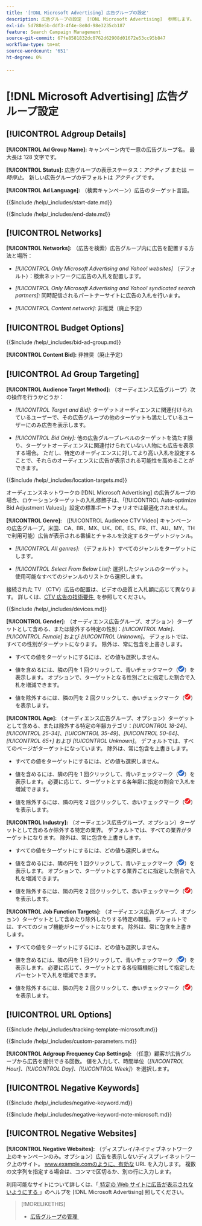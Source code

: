 ```yaml
---
title: '[!DNL Microsoft Advertising] 広告グループの設定'
description: 広告グループの設定  [!DNL Microsoft Advertising]  参照します。
exl-id: 5d788e5b-ddf3-4f4e-8e8d-98e3235cb187
feature: Search Campaign Management
source-git-commit: 67fe8581832dc0762d62908d01672e53cc95b847
workflow-type: tm+mt
source-wordcount: '651'
ht-degree: 0%

---
```


# [!DNL Microsoft Advertising] 広告グループ設定

## [!UICONTROL Adgroup Details]

**[!UICONTROL Ad Group Name]:** キャンペーン内で一意の広告グループ名。 最大長は 128 文字です。

**[!UICONTROL Status]:** 広告グループの表示ステータス：*アクティブ* または *一時停止*。 新しい広告グループのデフォルトは *アクティブ* です。

**[!UICONTROL Ad Language]:** （検索キャンペーン）広告のターゲット言語。

<!-- **[!UICONTROL Start Date]:** -->

{{$include /help/_includes/start-date.md}}

<!-- **[!UICONTROL End Date]:** -->

{{$include /help/_includes/end-date.md}}

## [!UICONTROL Networks]

**[!UICONTROL Networks]:** （広告を検索）広告グループ内に広告を配置する方法と場所：

* *[!UICONTROL Only Microsoft Advertising and Yahoo! websites]* （デフォルト）：検索ネットワークに広告の入札を配置します。

* *[!UICONTROL Only Microsoft Advertising and Yahoo! syndicated search partners]:* 同時配信されるパートナーサイトに広告の入札を行います。

* *[!UICONTROL Content network]:* 非推奨（廃止予定）

## [!UICONTROL Budget Options]

<!-- **[!UICONTROL Bid]:** -->

{{$include /help/_includes/bid-ad-group.md}}

**[!UICONTROL Content Bid]:** 非推奨（廃止予定）

## [!UICONTROL Ad Group Targeting]

**[!UICONTROL Audience Target Method]:** （オーディエンス広告グループ）次の操作を行うかどうか：

* *[!UICONTROL Target and Bid]:* ターゲットオーディエンスに関連付けられているユーザーで、その広告グループの他のターゲットも満たしているユーザーにのみ広告を表示します。

* *[!UICONTROL Bid Only]:* 他の広告グループレベルのターゲットを満たす限り、ターゲットオーディエンスに関連付けられていない人物にも広告を表示する場合。 ただし、特定のオーディエンスに対してより高い入札を設定することで、それらのオーディエンスに広告が表示される可能性を高めることができます。

<!-- **[!UICONTROL Location Target]:** -->

{{$include /help/_includes/location-targets.md}}

オーディエンスネットワークの [!DNL Microsoft Advertising] の広告グループの場合、ロケーションターゲットの入札修飾子は、「[!UICONTROL Auto-optimize Bid Adjustment Values]」設定の標準ポートフォリオでは最適化されません。

**[!UICONTROL Genre]:** （[!UICONTROL Audience CTV Video] キャンペーンの広告グループ。米国、CA、BR、MX、UK、DE、ES、FR、IT、AU、MY、TH<!-- Should that go in the campaign sub-type description instead, or is this applicable for this feature only? --> で利用可能）広告が表示される番組とチャネルを決定するターゲットジャンル。

* *[!UICONTROL All genres]:* （デフォルト）すべてのジャンルをターゲットにします。

* *[!UICONTROL Select From Below List]:* 選択したジャンルのターゲット。 使用可能なすべてのジャンルのリストから選択します。

接続された TV （CTV）広告の配置は、ビデオの品質と入札額に応じて異なります。 詳しくは、[CTV 広告の技術要件 &#x200B;](https://help.ads.microsoft.com/#apex/ads/en/60102/0/#TechnicalRequirements) を参照してください。

<!-- **[!UICONTROL Devices]:** -->

{{$include /help/_includes/devices.md}}

**[!UICONTROL Gender]:** （オーディエンス広告グループ、オプション）ターゲットとして含める、または除外する特定の性別：*[!UICONTROL Male]*、*[!UICONTROL Female]* および *[!UICONTROL Unknown]*。 デフォルトでは、すべての性別がターゲットになります。 除外は、常に包含を上書きします。

* すべての値をターゲットにするには、どの値も選択しません。

* 値を含めるには、隣の円を 1 回クリックして、青いチェックマーク（![&#x200B; 含める &#x200B;](/help/search-social-commerce/assets/include.png " 含める ")）を表示します。 オプションで、ターゲットとなる性別ごとに指定した割合で入札を増減できます。

* 値を除外するには、隣の円を 2 回クリックして、赤いチェックマーク（![&#x200B; 除外 &#x200B;](/help/search-social-commerce/assets/exclude.png " 除外 ")）を表示します。

**[!UICONTROL Age]:** （オーディエンス広告グループ、オプション）ターゲットとして含める、または除外する特定の年齢カテゴリ：*[!UICONTROL 18-24]*、*[!UICONTROL 25-34]*、*[!UICONTROL 35-49]*、*[!UICONTROL 50-64]*、*[!UICONTROL 65+]* および *[!UICONTROL Unknown]*。 デフォルトでは、すべてのページがターゲットになっています。 除外は、常に包含を上書きします。

* すべての値をターゲットにするには、どの値も選択しません。

* 値を含めるには、隣の円を 1 回クリックして、青いチェックマーク（![&#x200B; 含める &#x200B;](/help/search-social-commerce/assets/include.png " 含める ")）を表示します。 必要に応じて、ターゲットとする各年齢に指定の割合で入札を増減できます。

* 値を除外するには、隣の円を 2 回クリックして、赤いチェックマーク（![&#x200B; 除外 &#x200B;](/help/search-social-commerce/assets/exclude.png " 除外 ")）を表示します。

**[!UICONTROL Industry]:** （オーディエンス広告グループ、オプション）ターゲットとして含めるか除外する特定の業界。 デフォルトでは、すべての業界がターゲットになります。 除外は、常に包含を上書きします。

* すべての値をターゲットにするには、どの値も選択しません。

* 値を含めるには、隣の円を 1 回クリックして、青いチェックマーク（![&#x200B; 含める &#x200B;](/help/search-social-commerce/assets/include.png " 含める ")）を表示します。 オプションで、ターゲットとする業界ごとに指定した割合で入札を増減できます。

* 値を除外するには、隣の円を 2 回クリックして、赤いチェックマーク（![&#x200B; 除外 &#x200B;](/help/search-social-commerce/assets/exclude.png " 除外 ")）を表示します。

**[!UICONTROL Job Function Targets]:** （オーディエンス広告グループ、オプション）ターゲットとして含めたり除外したりする特定の職種。 デフォルトでは、すべてのジョブ機能がターゲットになります。 除外は、常に包含を上書きします。

* すべての値をターゲットにするには、どの値も選択しません。

* 値を含めるには、隣の円を 1 回クリックして、青いチェックマーク（![&#x200B; 含める &#x200B;](/help/search-social-commerce/assets/include.png " 含める ")）を表示します。 必要に応じて、ターゲットとする各役職機能に対して指定したパーセントで入札を増減できます。

* 値を除外するには、隣の円を 2 回クリックして、赤いチェックマーク（![&#x200B; 除外 &#x200B;](/help/search-social-commerce/assets/exclude.png " 除外 ")）を表示します。

## [!UICONTROL URL Options]

<!-- **[!UICONTROL Tracking Template]:** -->

{{$include /help/_includes/tracking-template-microsoft.md}}

<!-- **[!UICONTROL Custom Parameters]:** -->

{{$include /help/_includes/custom-parameters.md}}

**[!UICONTROL Adgroup Frequency Cap Settings]:** （任意）顧客が広告グループから広告を提供できる回数。 値を入力して、時間単位（*[!UICONTROL Hour]*、*[!UICONTROL Day]*、*[!UICONTROL Week]*）を選択します。

## [!UICONTROL Negative Keywords]

<!-- **[!UICONTROL Negative Keywords]:** -->

{{$include /help/_includes/negative-keyword.md}}

<!-- Note for **[!UICONTROL Negative Keywords]:** -->

{{$include /help/_includes/negative-keyword-note-microsoft.md}}

## [!UICONTROL Negative Websites]

**[!UICONTROL Negative Websites]:** （ディスプレイ/ネイティブネットワーク上のキャンペーンのみ。オプション）広告を表示しないディスプレイネットワーク上のサイト。 www.example.comのように、有効な URL を入力します。 複数の文字列を指定する場合は、コンマで区切るか、別の行に入力します。

利用可能なサイトについて詳しくは、「[&#x200B; 特定の Web サイトに広告が表示されないようにする &#x200B;](https://help.ads.microsoft.com/#apex/bae/en/14061/0)」のヘルプを [!DNL Microsoft Advertising] 照してください。

>[!MORELIKETHIS]
>
>* [&#x200B; 広告グループの管理 &#x200B;](/help/search-social-commerce/campaign-management/campaigns/ad-group-manage.md)
